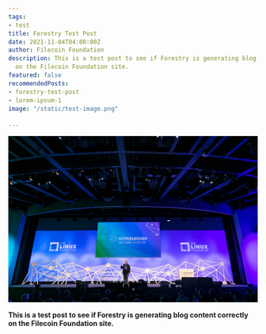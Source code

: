 ```yaml
---
tags:
- test
title: Forestry Test Post
date: 2021-11-04T04:00:00Z
author: Filecoin Foundation
description: This is a test post to see if Forestry is generating blog content correctly
  on the Filecoin Foundation site.
featured: false
recommendedPosts:
- forestry-test-post
- lorem-ipsum-1
image: "/static/test-image.png"

---
```

![](/static/images/events/hyperledger-global-forum.jpg)

**This is a test post to see if Forestry is generating blog content correctly on the Filecoin Foundation site.**